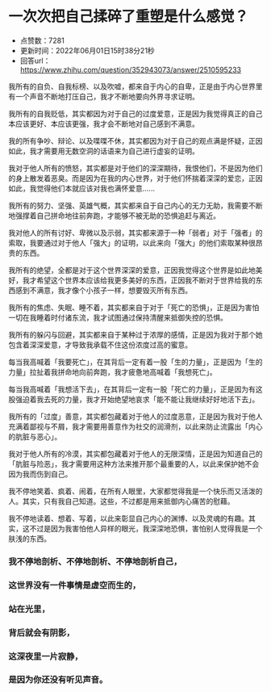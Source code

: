 # 一次次把自己揉碎了重塑是什么感觉？
- 点赞数：7281
- 更新时间：2022年06月01日15时38分21秒
- 回答url：https://www.zhihu.com/question/352943073/answer/2510595233
<body>
 <p data-pid="wGn8wiFF">我所有的自负、自我标榜、以及吹嘘，都来自于内心的自卑，正是由于内心世界里有一个声音不断地打压自己，我才不断地要向外界寻求证明。</p>
 <p data-pid="zy1MkZfX">我所有的自我贬低，其实都因为对于自己的过度爱意，正是因为我觉得真正的自己本应该更好、本应该更强，我才会不断地对自己感到不满意。</p>
 <p data-pid="soVR8OwZ">我的所有争吵、辩论、以及喋喋不休，其实都因为对于自己的观点满是怀疑，正因如此，我才需要用无数空洞的话语来为自己进行虚妄的证明。</p>
 <p data-pid="qUGQX5Ts">我对于他人所有的愤怒，其实都是对于他们的深深期待，我恨他们，不是因为他们的身上散发着恶臭。而是因为在我的内心世界，对于他们怀揣着深深的爱恋，正因如此，我觉得他们本就应该对我也满怀爱意......</p>
 <p data-pid="wEQ0jP_T">我所有的努力、坚强、英雄气概，其实都来自于自己内心的无力无助，我需要不断地强撑着自己拼命地往前奔跑，才能够不被无助的恐惧追赶与离近。</p>
 <p data-pid="jk09piUg">我对他人的所有讨好、卑微以及示弱，其实都来源于一种「弱者」对于「强者」的索取，我要通过对于他人「强大」的证明，以此来向「强大」的他们索取某种很昂贵的东西。</p>
 <p data-pid="F0uTvxK3">我所有的绝望，全都是对于这个世界深深的爱意，正因我觉得这个世界是如此地美好，我才希望这个世界本应该给我更多美好的东西，正因我不断对于世界给我的东西感到不满意，我才像个小孩子一样，想要毁灭所有东西。</p>
 <p data-pid="VRq4EiNV">我所有的焦虑、失眠、睡不着，其实都来自于对于「死亡的恐惧」，正是因为害怕一切在我睡着时付诸东流，我才试图通过保持清醒来抵御失控的恐惧。</p>
 <p data-pid="Mwh8i0v_">我所有的躲闪与回避，其实都来自于某种过于浓厚的感情，正是因为我对于那个她包含着深深爱意，才导致我承载不住这份浓度过高的蜜意。</p>
 <p data-pid="ehnH04-V">每当我高喊着「我要死亡」，在其背后一定有着一股「生的力量」，正是因为「生的力量」拉扯着我拼命地向前奔跑，我才疲惫地高喊着「我想死亡」。</p>
 <p data-pid="_FmRF9Xh">每当我高喊着「我想活下去」，在其背后一定有一股「死亡的力量」，正是因为有这股强迫着我去死的力量，我才开始绝望地哀求「能不能让我继续好好地活下去」。</p>
 <p data-pid="wRE-VMOn">我所有的「过度」善意，其实都包藏着对于他人的过度恶意，正是因为我对于他人充满着鄙视与不屑，我才需要用善意作为社交的润滑剂，以此来防止流露出「内心的肮脏与恶心」。</p>
 <p data-pid="WSUZN6Qy">我对于他人所有的冷漠，其实都包藏着对于他人的无限深情，正是因为知道自己的「肮脏与险恶」，我才需要用这种方法来推开那个最重要的人，以此来保护她不会因为我而伤到自己。</p>
 <p data-pid="P-84Wq_h">我不停地笑着、疯着、闹着，在所有人眼里，大家都觉得我是一个快乐而又活泼的人。其实，只有我自己知道。这些，不过都是用来抵御内心痛苦的慰藉。</p>
 <p data-pid="nomHP0dn">我不停地读着、想着、写着，以此来彰显自己内心的渊博、以及灵魂的有趣。其实，这不过是因为我害怕他人异样的眼光，我深深地恐惧，害怕别人觉得我是一个肤浅的东西。</p>
 <h3>我不停地剖析、不停地剖析、不停地剖析自己，</h3>
 <h3>这世界没有一件事情是虚空而生的，</h3>
 <h3>站在光里，</h3>
 <h3>背后就会有阴影，</h3>
 <h3>这深夜里一片寂静，</h3>
 <h3>是因为你还没有听见声音。</h3>
</body>